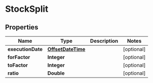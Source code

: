 # StockSplit

## Properties
Name | Type | Description | Notes
------------ | ------------- | ------------- | -------------
**executionDate** | [**OffsetDateTime**](OffsetDateTime.md) |  |  [optional]
**forFactor** | **Integer** |  |  [optional]
**toFactor** | **Integer** |  |  [optional]
**ratio** | **Double** |  |  [optional]
